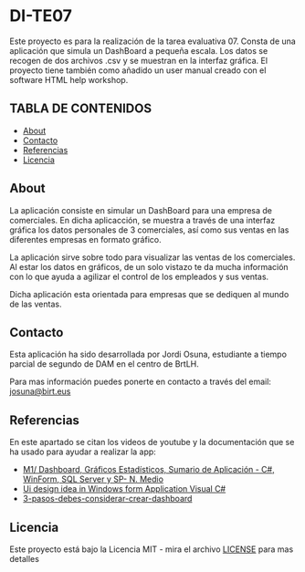 # DI-TE07
Este proyecto es para la realización de la tarea evaluativa 07. Consta de una aplicación que simula un DashBoard a pequeña escala. 
Los datos se recogen de dos archivos .csv y se muestran en la interfaz gráfica. El proyecto tiene también como añadido un user manual creado con el software HTML help workshop.

## TABLA DE CONTENIDOS
- [About](https://github.com/Jojor87/DI-TE07/blob/main/README.md#about)
- [Contacto](https://github.com/Jojor87/DI-TE07/blob/main/README.md#contacto)
- [Referencias](https://github.com/Jojor87/DI-TE07/blob/main/README.md#referencias)
- [Licencia](https://github.com/Jojor87/DI-TE07/blob/main/README.md#licencia)

## About
La aplicación consiste en simular un DashBoard para una empresa de comerciales. En dicha aplicacción, se muestra a través de una interfaz gráfica los datos personales de 3 comerciales, así como sus ventas en las diferentes empresas en formato gráfico.

La aplicación sirve sobre todo para visualizar las ventas de los comerciales. Al estar los datos en gráficos, de un solo vistazo te da mucha información con lo que ayuda a agilizar el control de los empleados y sus ventas.

Dicha aplicación esta orientada para empresas que se dediquen al mundo de las ventas.

## Contacto
Esta aplicación ha sido desarrollada por Jordi Osuna, estudiante a tiempo parcial de segundo de DAM en el centro de BrtLH. 

Para mas información puedes ponerte en contacto a través del email: josuna@birt.eus

## Referencias
En este apartado se citan los videos de youtube y la documentación que se ha usado para ayudar a realizar la app:    
* [M1/ Dashboard, Gráficos Estadísticos, Sumario de Aplicación - C#, WinForm, SQL Server y SP- N. Medio](https://www.youtube.com/watch?v=csrTqHxXeLs&ab_channel=RJCodeAdvance)
* [Ui design idea in Windows form Application Visual C#](https://www.youtube.com/watch?v=K9Ps66GoD-k&ab_channel=C%23UiAcademy)
* [3-pasos-debes-considerar-crear-dashboard](https://blog.auriboxconsulting.com/3-pasos-debes-considerar-crear-dashboard/)

## Licencia

Este proyecto está bajo la Licencia MIT - mira el archivo [LICENSE](/LICENSE.txt) para mas detalles
